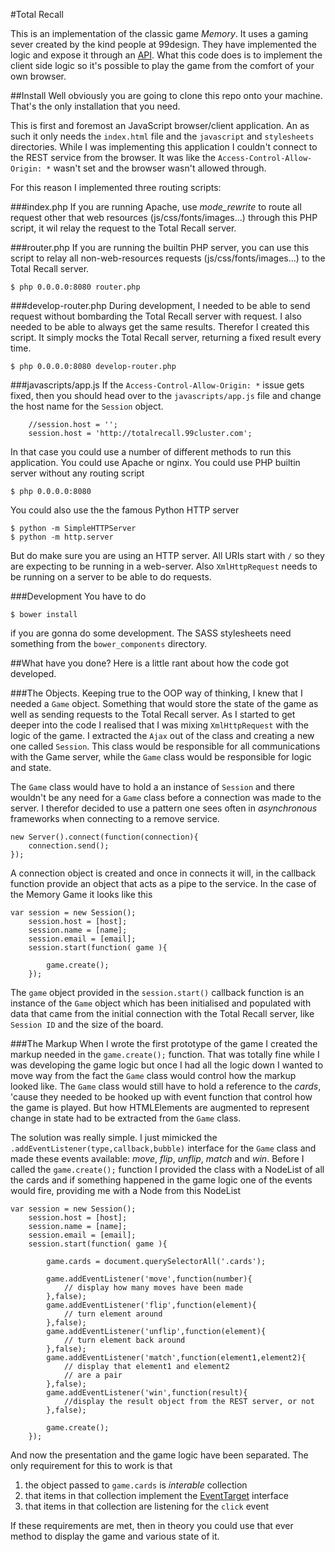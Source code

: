 #Total Recall

This is an implementation of the classic game *Memory*. It uses a gaming sever created by the kind people at 99design. 
They have implemented the logic and expose it through an [API](http://totalrecall.99cluster.com/). What this code does 
is to implement the client side logic so it's possible to play the game from the comfort of your own browser.
  
##Install
Well obviously you are going to clone this repo onto your machine. That's the only installation that you need.


This is first and foremost an JavaScript browser/client application. An as such it only needs the `index.html` file 
and the `javascript` and `stylesheets` directories. While I was implementing this application I couldn't connect to
the REST service from the browser. It was like the `Access-Control-Allow-Origin: *` wasn't set and the browser wasn't 
allowed through.

For this reason I implemented three routing scripts:

###index.php
If you are running Apache, use _mode_rewrite_ to route all request other that web resources (js/css/fonts/images...) 
through this PHP script, it wil relay the request to the Total Recall server.

###router.php
If you are running the builtin PHP server, you can use this script to relay all non-web-resources requests 
(js/css/fonts/images...) to the Total Recall server.

    $ php 0.0.0.0:8080 router.php

###develop-router.php
During development, I needed to be able to send request without bombarding the Total Recall server with request.
I also needed to be able to always get the same results. Therefor I created this script. It simply mocks the 
Total Recall server, returning a fixed result every time.

    $ php 0.0.0.0:8080 develop-router.php
    
###javascripts/app.js
If the `Access-Control-Allow-Origin: *` issue gets fixed, then you should head over to the `javascripts/app.js`
file and change the host name for the `Session` object.

        //session.host = '';
    	session.host = 'http://totalrecall.99cluster.com';
    	
In that case you could use a number of different methods to run this application. You could use Apache or nginx. 
You could use PHP builtin server without any routing script

    $ php 0.0.0.0:8080
    
You could also use the the famous Python HTTP server

    $ python -m SimpleHTTPServer
    $ python -m http.server
    
But do make sure you are using an HTTP server. All URIs start with `/` so they are expecting to be running in a 
web-server. Also `XmlHttpRequest` needs to be running on a server to be able to do requests.
 
###Development
You have to do 

    $ bower install
    
if you are gonna do some development. The SASS stylesheets need something from the `bower_components` directory.
 
##What have you done?
Here is a little rant about how the code got developed.

###The Objects.
Keeping true to the OOP way of thinking, I knew that I needed a `Game` object. Something that would store the state
of the game as well as sending requests to the Total Recall server. As I started to get deeper into the code I realised
that I was mixing `XmlHttpRequest` with the logic of the game. I extracted the `Ajax` out of the class and creating a new
one called `Session`. This class would be responsible for all communications with the Game server, while the `Game`
class would be responsible for logic and state.

The `Game` class would have to hold a an instance of `Session` and there wouldn't be any need for a `Game` class before
a connection was made to the server. I therefor decided to use a pattern one sees often in _asynchronous_
frameworks when connecting to a remove service.

    new Server().connect(function(connection){
        connection.send();
    });
    
A connection object is created and once in connects it will, in the callback function provide an object that
acts as a pipe to the service. In the case of the Memory Game it looks like this


    var session = new Session();
        session.host = [host];
        session.name = [name];
        session.email = [email];
        session.start(function( game ){
        
            game.create();
        });
        
        
The `game` object provided in the `session.start()` callback function is an instance of the `Game` object
which has been initialised and populated with data that came from the initial connection with the Total Recall server,
like `Session ID` and the size of the board.

###The Markup
When I wrote the first prototype of the game I created the markup needed in the `game.create();` function. That was 
totally fine while I was developing the game logic but once I had all the logic down I wanted to move way from
the fact the `Game` class would control how the markup looked like. The `Game` class would still have to hold a
reference to the _cards_, 'cause they needed to be hooked up with event function that control how the game is played.
But how HTMLElements are augmented to represent change in state had to be extracted from the `Game` class.

The solution was really simple. I just mimicked the `.addEventListener(type,callback,bubble)` interface for the `Game`
class and made these events available: _move_, _flip_, _unflip_, _match_ and _win_. Before I called the 
`game.create();` function I provided the class with a NodeList of all the cards and if something happened in the
game logic one of the events would fire, providing me with a Node from this NodeList 

        
    var session = new Session();
        session.host = [host];
        session.name = [name];
        session.email = [email];
        session.start(function( game ){
        
            game.cards = document.querySelectorAll('.cards');
            
            game.addEventListener('move',function(number){
                // display how many moves have been made
            },false);
            game.addEventListener('flip',function(element){
                // turn element around
            },false);
            game.addEventListener('unflip',function(element){
                // turn element back around
            },false);
            game.addEventListener('match',function(element1,element2){
                // display that element1 and element2 
                // are a pair
            },false);
            game.addEventListener('win',function(result){
                //display the result object from the REST server, or not    
            },false);
            
            game.create();
        });
        
And now the presentation and the game logic have been separated. The only requirement for this to work is that 

1. the object passed to `game.cards` is _interable_ collection
2. that items in that collection implement the [EventTarget](https://developer.mozilla.org/en-US/docs/Web/API/EventTarget.addEventListener) interface
3. that items in that collection are listening for the `click` event

If these requirements are met, then in theory you could use that ever method to display the game and various
state of it.

